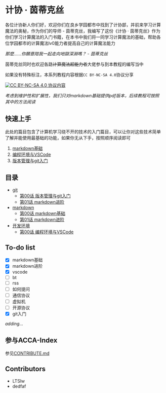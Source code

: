 # 计协 · 茵蒂克丝

各位计协新人你们好，欢迎你们在良乡学园都市中找到了计协部，并前来学习计算魔法的奥秘，作为你们的导师 - 茵蒂克丝，我编写了这份《计协 · 茵蒂克丝》作为你们学习计算魔法的入门书籍，在本书中我们将一同学习计算魔法的基础，帮助各位学园都市的计算魔法lv0能力者提高自己的计算魔法能力

*那麼……你願意陪我一起走向地獄深淵嗎？ - 茵蒂克丝*

茵蒂克丝同时也欢迎各路~~计算魔法超能力者~~大佬参与到本教程的编写当中

如果没有特殊标注，本系列教程内容根据`CC BY-NC-SA 4.0`协议分享

[![CC BY-NC-SA 4.0](https://i.creativecommons.org/l/by-nc-sa/4.0/88x31.png) 协议内容](https://creativecommons.org/licenses/by-nc-sa/4.0/)

*考虑到维护性和扩展性，我们只对markdown基础提供pdf版本，后续教程可按照其中的方法阅读*

## 快速上手

此处的篇目包含了计算机学习绕不开的技术的入门篇目，可以让你对这些技术简单了解并能使用最基础的功能，如果你无从下手，按照顺序阅读即可

1. [markdown基础](markdown/第00话%20markdown基础.md)
2. [编程环境与VSCode](开发环境/第00话%20编程环境与VSCode.md)
3. [版本管理与git入门](git/第00话%20版本管理与git入门.md)

## 目录

- [git](git)
  - [第00话 版本管理与git入门](git/第00话%20版本管理与git入门.md)
  - [第01话 markdown进阶](git/第01话%20项目维护与github.md)
- [markdown](markdown)
  - [第00话 markdown基础](markdown/第00话%20markdown基础.md)
  - [第01话 markdown进阶](markdown/第01话%20markdown进阶.md)
- [开发环境](开发环境)
  - [第00话 编程环境与VSCode](开发环境/第00话%20编程环境与VSCode.md)

## To-do list

- [x] markdown基础
- [x] markdown进阶
- [x] vscode
- [ ] bt
- [ ] rss
- [ ] 如何提问
- [ ] 通信协议
- [ ] 虚拟机
- [ ] 开源协议
- [x] git入门

*adding...*

## 参与ACCA-Index

参见[CONTRIBUTE.md](CONTRIBUTE.md)

## Contributors

- LTSlw
- dedfaf

